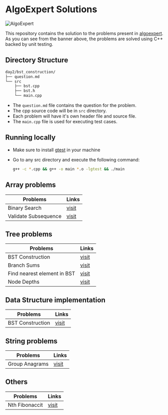 # AlgoExpert Solutions

![AlgoExpert](https://res.cloudinary.com/tylerdurden/image/upload/v1608262817/random/banner_kkv617.png)

This repository contains the solution to the problems present in [algoexpert](http://algoexpert.com). As you can see from the banner above, the problems are solved using C++ backed by unit testing.

## Directory Structure

```bash
day2/bst_construction/
├── question.md
└── src
    ├── bst.cpp
    ├── bst.h
    └── main.cpp
```

- The <code>question.md</code> file contains the question for the problem.
- The cpp source code will be in <code>src</code> directory.
- Each problem will have it's own header file and source file.
- The <code>main.cpp</code> file is used for executing test cases.

## Running locally

- Make sure to install [gtest](https://github.com/google/googletest) in your machine
- Go to any src directory and execute the following command:

  ```bash
  g++ -c *.cpp && g++ -o main *.o -lgtest && ./main
  ```

## Array problems

| Problems             | Links                                             |
| -------------------- | ------------------------------------------------- |
| Binary Search        | [visit](day1/binary_search/src/binary_search.cpp) |
| Validate Subsequence | [visit](day3/validate_subsequence/src/validate_subsequence.cpp) |

## Tree problems

| Problems                    | Links                                                               |
| --------------------------- | ------------------------------------------------------------------- |
| BST Construction            | [visit](day2/bst_construction/src/bst.cpp)                          |
| Branch Sums                 | [visit](day1/branchsums/branchsums.cpp)                             |
| Find nearest element in BST | [visit](day1/nearest_element_in_bst/src/nearest_element_in_bst.cpp) |
| Node Depths                 | [visit](day3/node_depths/src/node_depths.cpp)                       |

## Data Structure implementation

| Problems         | Links                                      |
| ---------------- | ------------------------------------------ |
| BST Construction | [visit](day2/bst_construction/src/bst.cpp) |

## String problems

| Problems       | Links                                               |
| -------------- | --------------------------------------------------- |
| Group Anagrams | [visit](day2/group_anagrams/src/group_anagrams.cpp) |

## Others

| Problems       | Links                                 |
| -------------- | ------------------------------------- |
| Nth Fibonaccit | [visit](day2/nth_fib/src/nth_fib.cpp) |
